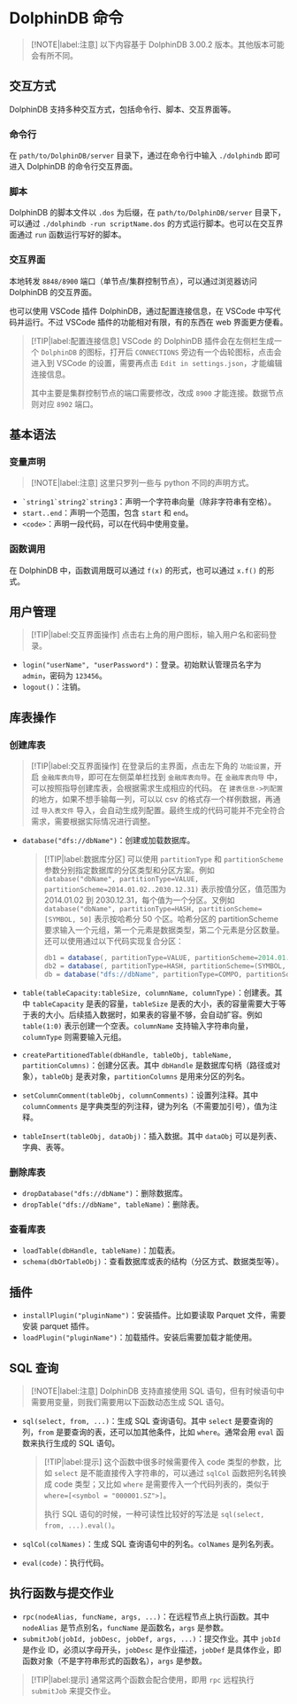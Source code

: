 # DolphinDB 命令

> [!NOTE|label:注意]
> 以下内容基于 DolphinDB 3.00.2 版本。其他版本可能会有所不同。

## 交互方式

DolphinDB 支持多种交互方式，包括命令行、脚本、交互界面等。

### 命令行

在 `path/to/DolphinDB/server` 目录下，通过在命令行中输入 `./dolphindb` 即可进入 DolphinDB 的命令行交互界面。

### 脚本

DolphinDB 的脚本文件以 `.dos` 为后缀，在 `path/to/DolphinDB/server` 目录下，可以通过 `./dolphindb -run scriptName.dos` 的方式运行脚本。也可以在交互界面通过 `run` 函数运行写好的脚本。

### 交互界面

本地转发 `8848/8900` 端口（单节点/集群控制节点），可以通过浏览器访问 DolphinDB 的交互界面。

也可以使用 VSCode 插件 DolphinDB，通过配置连接信息，在 VSCode 中写代码并运行。不过 VSCode 插件的功能相对有限，有的东西在 web 界面更方便看。

> [!TIP|label:配置连接信息]
> VSCode 的 DolphinDB 插件会在左侧栏生成一个 `DolphinDB` 的图标，打开后 `CONNECTIONS` 旁边有一个齿轮图标，点击会进入到 VSCode 的设置，需要再点击 `Edit in settings.json`，才能编辑连接信息。
>
> 其中主要是集群控制节点的端口需要修改，改成 `8900` 才能连接。数据节点则对应 `8902` 端口。

## 基本语法

### 变量声明

> [!NOTE|label:注意]
> 这里只罗列一些与 python 不同的声明方式。

- `` `string1`string2`string3 ``：声明一个字符串向量（除非字符串有空格）。
- `start..end`：声明一个范围，包含 `start` 和 `end`。
- `<code>`：声明一段代码，可以在代码中使用变量。

### 函数调用

在 DolphinDB 中，函数调用既可以通过 `f(x)` 的形式，也可以通过 `x.f()` 的形式。

## 用户管理

> [!TIP|label:交互界面操作]
> 点击右上角的用户图标，输入用户名和密码登录。

- `login("userName", "userPassword")`：登录。初始默认管理员名字为 `admin`，密码为 `123456`。
- `logout()`：注销。

## 库表操作

### 创建库表

> [!TIP|label:交互界面操作]
> 在登录后的主界面，点击左下角的 `功能设置`，开启 `金融库表向导`，即可在左侧菜单栏找到 `金融库表向导`。在 `金融库表向导` 中，可以按照指导创建库表，会根据需求生成相应的代码。
> 在 `建表信息->列配置` 的地方，如果不想手输每一列，可以以 csv 的格式存一个样例数据，再通过 `导入表文件` 导入，会自动生成列配置。最终生成的代码可能并不完全符合需求，需要根据实际情况进行调整。

- `database("dfs://dbName")`：创建或加载数据库。

    > [!TIP|label:数据库分区]
    > 可以使用 `partitionType` 和 `partitionScheme` 参数分别指定数据库的分区类型和分区方案。例如 `database("dbName", partitionType=VALUE, partitionScheme=2014.01.02..2030.12.31)` 表示按值分区，值范围为 2014.01.02 到 2030.12.31，每个值为一个分区。又例如 `database("dbName", partitionType=HASH, partitionScheme=[SYMBOL, 50]` 表示按哈希分 50 个区。哈希分区的 partitionScheme 要求输入一个元组，第一个元素是数据类型，第二个元素是分区数量。
    > 还可以使用通过以下代码实现复合分区：
    > 
    > ```java
    > db1 = database(, partitionType=VALUE, partitionScheme=2014.01.02..2030.12.31)
    > db2 = database(, partitionType=HASH, partitionScheme=(SYMBOL, 50))
    > db = database("dfs://dbName", partitionType=COMPO, partitionScheme=(db1, db2))
    > ```

- `table(tableCapacity:tableSize, columnName, columnType)`：创建表。其中 `tableCapacity` 是表的容量，`tableSize` 是表的大小，表的容量需要大于等于表的大小。后续插入数据时，如果表的容量不够，会自动扩容。例如 `table(1:0)` 表示创建一个空表。`columnName` 支持输入字符串向量，`columnType` 则需要输入元组。
- `createPartitionedTable(dbHandle, tableObj, tableName, partitionColumns)`：创建分区表。其中 `dbHandle` 是数据库句柄（路径或对象），`tableObj` 是表对象，`partitionColumns` 是用来分区的列名。
- `setColumnComment(tableObj, columnComments)`：设置列注释。其中 `columnComments` 是字典类型的列注释，键为列名（不需要加引号），值为注释。
- `tableInsert(tableObj, dataObj)`：插入数据。其中 `dataObj` 可以是列表、字典、表等。

### 删除库表

- `dropDatabase("dfs://dbName")`：删除数据库。
- `dropTable("dfs://dbName", tableName)`：删除表。

### 查看库表

- `loadTable(dbHandle, tableName)`：加载表。
- `schema(dbOrTableObj)`：查看数据库或表的结构（分区方式、数据类型等）。

## 插件

- `installPlugin("pluginName")`：安装插件。比如要读取 Parquet 文件，需要安装 parquet 插件。
- `loadPlugin("pluginName")`：加载插件。安装后需要加载才能使用。

## SQL 查询

> [!NOTE|label:注意]
> DolphinDB 支持直接使用 SQL 语句，但有时候语句中需要用变量，则我们需要用以下函数动态生成 SQL 语句。

- `sql(select, from, ...)`：生成 SQL 查询语句。其中 `select` 是要查询的列，`from` 是要查询的表，还可以加其他条件，比如 `where`。通常会用 `eval` 函数来执行生成的 SQL 语句。
    
    > [!TIP|label:提示]
    > 这个函数中很多时候需要传入 code 类型的参数，比如 `select` 是不能直接传入字符串的，可以通过 `sqlCol` 函数把列名转换成 code 类型；又比如 `where` 是需要传入一个代码列表的，类似于 `where=[<symbol = "000001.SZ">]`。
    > 
    > 执行 SQL 语句的时候，一种可读性比较好的写法是 `sql(select, from, ...).eval()`。

- `sqlCol(colNames)`：生成 SQL 查询语句中的列名。`colNames` 是列名列表。
- `eval(code)`：执行代码。

## 执行函数与提交作业

- `rpc(nodeAlias, funcName, args, ...)`：在远程节点上执行函数。其中 `nodeAlias` 是节点别名，`funcName` 是函数名，`args` 是参数。
- `submitJob(jobId, jobDesc, jobDef, args, ...)`：提交作业。其中 `jobId` 是作业 ID，必须以字母开头，`jobDesc` 是作业描述，`jobDef` 是具体作业，即函数对象（不是字符串形式的函数名），`args` 是参数。

> [!TIP|label:提示]
> 通常这两个函数会配合使用，即用 `rpc` 远程执行 `submitJob` 来提交作业。